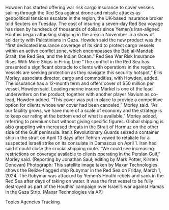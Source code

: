 Howden has started offering war risk cargo insurance to cover vessels sailing through the Red Sea against drone and missile attacks as geopolitical tensions escalate in the region, the UK-based insurance broker told Reuters on Tuesday.
The cost of insuring a seven-day Red Sea voyage has risen by hundreds of thousands of dollars since Yemen’s Iran-aligned Houthis began attacking shipping in the area in November in a show of solidarity with Palestinians in Gaza.
Howden said the new product was the “first dedicated insurance coverage of its kind to protect cargo vessels within an active conflict zone, which encompasses the Bab al-Mandab Strait, the Red Sea, and the Indian Ocean.”
Red Sea War Risk Insurance Rises With More Ships in Firing Line
“The conflict in the Red Sea has presented a significant obstacle to clients with operations in the region. Vessels are seeking protection as they navigate this security hotspot,” Ellis Morley, associate director, cargo and commodities, with Howden, added.
The insurance has a 12-month term and offers cover of $50 million per vessel, Howden said.
Leading marine insurer Markel is one of the lead underwriters on the product, together with another player Navium as co-lead, Howden added.
“This cover was put in place to provide a competitive option for clients whose war cover had been canceled,” Morley said.
“As our facility grows, we have more of a scale of economy and the strategy is to keep our rating at the bottom end of what is available,” Morley added, referring to premiums but without giving specific figures.
Global shipping is also grappling with increased threats in the Strait of Hormuz on the other side of the Gulf peninsula.
Iran’s Revolutionary Guards seized a container ship in the strait on April 13 days after Tehran vowed to retaliate for a suspected Israeli strike on its consulate in Damascus on April 1. Iran had said it could close the crucial shipping route.
“We could see increasing restrictions on coverage available to clients operating in the Persian Gulf,” Morley said.
(Reporting by Jonathan Saul; editing by Mark Potter, Kirsten Donovan)
Photograph: This satellite image taken by Maxar Technologies shows the Belize-flagged ship Rubymar in the Red Sea on Friday, March 1, 2024. The Rubymar was attacked by Yemen’s Houthi rebels and sank in the Red Sea after days of taking on water. It was the first vessel to be fully destroyed as part of the Houthis’ campaign over Israel’s war against Hamas in the Gaza Strip. (Maxar Technologies via AP)

Topics
Agencies
Trucking

